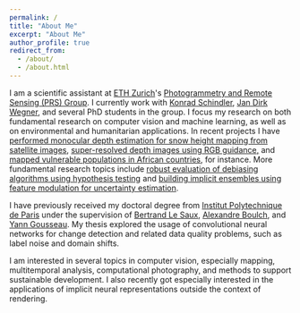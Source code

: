 ```yaml
---
permalink: /
title: "About Me"
excerpt: "About Me"
author_profile: true
redirect_from: 
  - /about/
  - /about.html
---
```



I am a scientific assistant at [ETH Zurich](https://ethz.ch/en.html)'s [Photogrammetry and Remote Sensing (PRS) Group](https://prs.igp.ethz.ch/). I currently work with [Konrad Schindler](https://igp.ethz.ch/personen/person-detail.html?persid=143986), [Jan Dirk Wegner](https://www.ics.uzh.ch/en/research/research-groups/Jan-Dirk-Wegner.html), and several PhD students in the group. I focus my research on both fundamental research on computer vision and machine learning, as well as on environmental and humanitarian applications. In recent projects I have [performed monocular depth estimation for snow height mapping from satellite images](https://www.sciencedirect.com/science/article/pii/S0924271623000230), [super-resolved depth images using RGB guidance](https://openaccess.thecvf.com/content/CVPR2023/html/Metzger_Guided_Depth_Super-Resolution_by_Deep_Anisotropic_Diffusion_CVPR_2023_paper.html)[,](https://en.wikipedia.org/wiki/Serial_comma) and [mapped vulnerable populations in African countries](https://www.nature.com/articles/s41598-022-24495-w), for instance. More fundamental research topics include [robust evaluation of debiasing algorithms using hypothesis testing](https://openaccess.thecvf.com/content/CVPR2023/html/Kalischek_BiasBed_-_Rigorous_Texture_Bias_Evaluation_CVPR_2023_paper.html) and [building implicit ensembles using feature modulation for uncertainty estimation](https://proceedings.neurips.cc/paper_files/paper/2022/hash/8bd31288ad8e9a31d519fdeede7ee47d-Abstract-Conference.html).

I have previously received my doctoral degree from [Institut Polytechnique de Paris](https://www.ip-paris.fr/) under the supervision of [Bertrand Le Saux](https://blesaux.github.io/), [Alexandre Boulch](https://aboulch.github.io/)[,](https://en.wikipedia.org/wiki/Serial_comma) and [Yann Gousseau](https://perso.telecom-paristech.fr/gousseau/). My thesis explored the usage of convolutional neural networks for change detection and related data quality problems, such as label noise and domain shifts.

I am interested in several topics in computer vision, especially mapping, multitemporal analysis, computational photography[,](https://en.wikipedia.org/wiki/Serial_comma) and methods to support sustainable development. I also recently got especially interested in the applications of implicit neural representations outside the context of rendering.



<!-- I am a scientific assistant at [ETH Zürich](https://ethz.ch/en.html)'s [EcoVision Lab](https://prs.igp.ethz.ch/ecovision.html), which is a part of the [Photogrammetry and Remote Sensing (PRS) Group](https://prs.igp.ethz.ch/). I currently work under the supervision of [Konrad Schindler](https://igp.ethz.ch/personen/person-detail.html?persid=143986) and [Jan Dirk Wegner](https://igp.ethz.ch/personen/person-detail.html?persid=186562). My central topic of research is the mapping of snow depth in the Swiss alps with high spatial and temporal resolution using remote sensing data sources in collaboration with the [Swiss Federal Institute for Forest, Snow and Landscape Research (WSL)](https://www.wsl.ch/en/index.html) and [ExoLabs](https://www.exolabs.ch/), and I also explore other lines of research in the intersection of computer vision, machine learning[,](https://en.wikipedia.org/wiki/Serial_comma) and remote sensing.

I have previously completed my PhD studies at [ONERA (DTIS/IVA)](https://www.onera.fr/) and [Télécom Paris (LTCI/IMAGES)](https://www.telecom-paris.fr/) under the supervision of [Bertrand Le Saux](https://blesaux.github.io/), [Alexandre Boulch](https://aboulch.github.io/)[,](https://en.wikipedia.org/wiki/Serial_comma) and [Yann Gousseau](https://perso.telecom-paristech.fr/gousseau/). During this time, I was also associated with [Institut Polytechnique de Paris](https://www.ip-paris.fr/) and [Université Paris-Saclay](https://www.universite-paris-saclay.fr/en). My thesis explored the usage of convolutional neural networks for change detection and related data quality problems, such as label noise and domain shifts.

My main areas of research are computer vision and machine learning, especially their applications to remote sensing. I have also worked with medical imaging, compressed sensing, light-field photography, digital sound processing, microelectronics[,](https://en.wikipedia.org/wiki/Serial_comma) and robotics. -->



<!---

This is the front page of a website that is powered by the [academicpages template](https://github.com/academicpages/academicpages.github.io) et hosted on GitHub pages. [GitHub pages](https://pages.github.com) is a free service in which websites are built and hosted from code and data stored in a GitHub repository, automatically updating when a new commit is made to the respository. This template was forked from the [Minimal Mistakes Jekyll Theme](https://mmistakes.github.io/minimal-mistakes/) created by Michael Rose, and then extended to support the kinds of content that academics have: publications, talks, teaching, a portfolio, blog posts, and a dynamically-generated CV. You can fork [this repository](https://github.com/academicpages/academicpages.github.io) right now, modify the configuration and markdown files, add your own PDFs and other content, and have your own site for free, with no ads! An older version of this template powers my own personal website at [stuartgeiger.com](http://stuartgeiger.com), which uses [this Github repository](https://github.com/staeiou/staeiou.github.io).

A data-driven personal website
======
Like many other Jekyll-based GitHub Pages templates, academicpages makes you separate the website's content from its form. The content & metadata of your website are in structured markdown files, while various other files constitute the theme, specifying how to transform that content & metadata into HTML pages. You keep these various markdown (.md), YAML (.yml), HTML, and CSS files in a public GitHub repository. Each time you commit and push an update to the repository, the [GitHub pages](https://pages.github.com/) service creates static HTML pages based on these files, which are hosted on GitHub's servers free of charge.

Many of the features of dynamic content management systems (like Wordpress) can be achieved in this fashion, using a fraction of the computational resources and with far less vulnerability to hacking and DDoSing. You can also modify the theme to your heart's content without touching the content of your site. If you get to a point where you've broken something in Jekyll/HTML/CSS beyond repair, your markdown files describing your talks, publications, etc. are safe. You can rollback the changes or even delete the repository and start over -- just be sure to save the markdown files! Finally, you can also write scripts that process the structured data on the site, such as [this one](https://github.com/academicpages/academicpages.github.io/blob/master/talkmap.ipynb) that analyzes metadata in pages about talks to display [a map of every location you've given a talk](https://academicpages.github.io/talkmap.html).

Getting started
======
1. Register a GitHub account if you don't have one and confirm your e-mail (required!)
1. Fork [this repository](https://github.com/academicpages/academicpages.github.io) by clicking the "fork" button in the top right. 
1. Go to the repository's settings (rightmost item in the tabs that start with "Code", should be below "Unwatch"). Rename the repository "[your GitHub username].github.io", which will also be your website's URL.
1. Set site-wide configuration and create content & metadata (see below -- also see [this set of diffs](http://archive.is/3TPas) showing what files were changed to set up [an example site](https://getorg-testacct.github.io) for a user with the username "getorg-testacct")
1. Upload any files (like PDFs, .zip files, etc.) to the files/ directory. They will appear at https://[your GitHub username].github.io/files/example.pdf.  
1. Check status by going to the repository settings, in the "GitHub pages" section

Site-wide configuration
------
The main configuration file for the site is in the base directory in [_config.yml](https://github.com/academicpages/academicpages.github.io/blob/master/_config.yml), which defines the content in the sidebars and other site-wide features. You will need to replace the default variables with ones about yourself and your site's github repository. The configuration file for the top menu is in [_data/navigation.yml](https://github.com/academicpages/academicpages.github.io/blob/master/_data/navigation.yml). For example, if you don't have a portfolio or blog posts, you can remove those items from that navigation.yml file to remove them from the header. 

Create content & metadata
------
For site content, there is one markdown file for each type of content, which are stored in directories like _publications, _talks, _posts, _teaching, or _pages. For example, each talk is a markdown file in the [_talks directory](https://github.com/academicpages/academicpages.github.io/tree/master/_talks). At the top of each markdown file is structured data in YAML about the talk, which the theme will parse to do lots of cool stuff. The same structured data about a talk is used to generate the list of talks on the [Talks page](https://academicpages.github.io/talks), each [individual page](https://academicpages.github.io/talks/2012-03-01-talk-1) for specific talks, the talks section for the [CV page](https://academicpages.github.io/cv), and the [map of places you've given a talk](https://academicpages.github.io/talkmap.html) (if you run this [python file](https://github.com/academicpages/academicpages.github.io/blob/master/talkmap.py) or [Jupyter notebook](https://github.com/academicpages/academicpages.github.io/blob/master/talkmap.ipynb), which creates the HTML for the map based on the contents of the _talks directory).

**Markdown generator**

I have also created [a set of Jupyter notebooks](https://github.com/academicpages/academicpages.github.io/tree/master/markdown_generator
) that converts a CSV containing structured data about talks or presentations into individual markdown files that will be properly formatted for the academicpages template. The sample CSVs in that directory are the ones I used to create my own personal website at stuartgeiger.com. My usual workflow is that I keep a spreadsheet of my publications and talks, then run the code in these notebooks to generate the markdown files, then commit and push them to the GitHub repository.

How to edit your site's GitHub repository
------
Many people use a git client to create files on their local computer and then push them to GitHub's servers. If you are not familiar with git, you can directly edit these configuration and markdown files directly in the github.com interface. Navigate to a file (like [this one](https://github.com/academicpages/academicpages.github.io/blob/master/_talks/2012-03-01-talk-1.md) and click the pencil icon in the top right of the content preview (to the right of the "Raw | Blame | History" buttons). You can delete a file by clicking the trashcan icon to the right of the pencil icon. You can also create new files or upload files by navigating to a directory and clicking the "Create new file" or "Upload files" buttons. 

Example: editing a markdown file for a talk
![Editing a markdown file for a talk](/images/editing-talk.png)

For more info
------
More info about configuring academicpages can be found in [the guide](https://academicpages.github.io/markdown/). The [guides for the Minimal Mistakes theme](https://mmistakes.github.io/minimal-mistakes/docs/configuration/) (which this theme was forked from) might also be helpful.

-->
